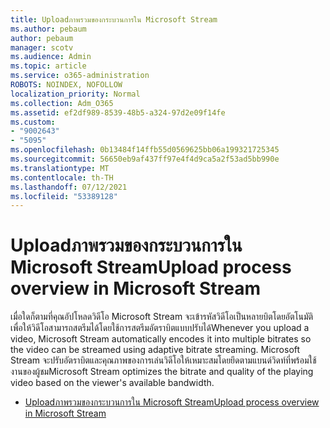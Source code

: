 ```yaml
---
title: Uploadภาพรวมของกระบวนการใน Microsoft Stream
ms.author: pebaum
author: pebaum
manager: scotv
ms.audience: Admin
ms.topic: article
ms.service: o365-administration
ROBOTS: NOINDEX, NOFOLLOW
localization_priority: Normal
ms.collection: Adm_O365
ms.assetid: ef2df989-8539-48b5-a324-97d2e09f14fe
ms.custom:
- "9002643"
- "5095"
ms.openlocfilehash: 0b13484f14ffb55d0569625bb06a199321725345
ms.sourcegitcommit: 56650eb9af437ff97e4f4d9ca5a2f53ad5bb990e
ms.translationtype: MT
ms.contentlocale: th-TH
ms.lasthandoff: 07/12/2021
ms.locfileid: "53389128"
---
```

# <a name="upload-process-overview-in-microsoft-stream"></a><span data-ttu-id="747fa-102">Uploadภาพรวมของกระบวนการใน Microsoft Stream</span><span class="sxs-lookup"><span data-stu-id="747fa-102">Upload process overview in Microsoft Stream</span></span>

<span data-ttu-id="747fa-103">เมื่อใดก็ตามที่คุณอัปโหลดวิดีโอ Microsoft Stream จะเข้ารหัสวิดีโอเป็นหลายบิตโดยอัตโนมัติ เพื่อให้วิดีโอสามารถสตรีมได้โดยใช้การสตรีมอัตราบิตแบบปรับได้</span><span class="sxs-lookup"><span data-stu-id="747fa-103">Whenever you upload a video, Microsoft Stream automatically encodes it into multiple bitrates so the video can be streamed using adaptive bitrate streaming.</span></span> <span data-ttu-id="747fa-104">Microsoft Stream จะปรับอัตราบิตและคุณภาพของการเล่นวิดีโอให้เหมาะสมโดยยึดตามแบนด์วิดท์ที่พร้อมใช้งานของผู้ชม</span><span class="sxs-lookup"><span data-stu-id="747fa-104">Microsoft Stream optimizes the bitrate and quality of the playing video based on the viewer's available bandwidth.</span></span>

- [<span data-ttu-id="747fa-105">Uploadภาพรวมของกระบวนการใน Microsoft Stream</span><span class="sxs-lookup"><span data-stu-id="747fa-105">Upload process overview in Microsoft Stream</span></span>](/stream/upload-process-overview)
